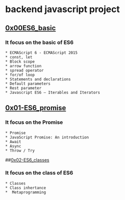 # backend javascript project

## [0x00ES6_basic](https://github.com/jabez-abija2399/alx-backend-javascript/tree/main/0x00-ES6_basic) 
### It focus on the basic of ES6 
	* ECMAScript 6 - ECMAScript 2015
	* const, let
	* Block scope
	* arrow function
	* spread operator
	* for/of loop
	* Statements and declarations
	* Default parameters
	* Rest parameter
	* Javascript ES6 — Iterables and Iterators

## [0x01-ES6_promise](https://github.com/jabez-abija2399/alx-backend-javascript/tree/main/0x01-ES6_promise)
### It focus on the Promise
    * Promise
    * JavaScript Promise: An introduction
    * Await
    * Async
    * Throw / Try

##[0x02-ES6_classes](https://github.com/jabez-abija2399/alx-backend-javascript/tree/main/0x02-ES6_classes)
### It focus on the class of ES6
	* Classes
	* Class inhertance
    *  Metaprogramming


